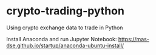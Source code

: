 # crypto-trading-python
Using crypto exchange data to trade in Python

Install Anaconda and run Jupyter Notebook: https://mas-dse.github.io/startup/anaconda-ubuntu-install/
